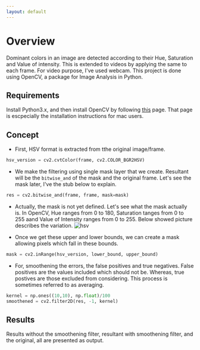 ```yaml
---
layout: default
---
```


# Overview
Dominant colors in an image are detected according to their Hue, Saturation and Value of intensity. This is extended to videos by applying the same to each frame. For video purpose, I've used webcam. This project is done using OpenCV, a package for Image Analysis in Python.

## Requirements
Install Python3.x, and then install OpenCV by following [this](https://www.codingforentrepreneurs.com/blog/install-opencv-3-for-python-on-mac/) page. That page is escpecially the installation instructions for mac users.

## Concept
*   First, HSV format is extracted from tthe original image/frame.
```python
hsv_version = cv2.cvtColor(frame, cv2.COLOR_BGR2HSV)
```

*   We make the filtering using single mask layer that we create. Resultant will be the `bitwise_and` of the mask and the original frame. Let's see the mask later, I've the stub below to explain.
```python
res = cv2.bitwise_and(frame, frame, mask=mask)
```

*   Actually, the mask is not yet defined. Let's see what the mask actually is. In OpenCV, Hue ranges from 0 to 180, Saturation tanges from 0 to 255 aand Value of Intensity ranges from 0 to 255. Below showed picture describes the variation.
![hsv](https://github.com/TejasReddy9/color_filtering/blob/master/hsv.png)

*   Once we get these upper and lower bounds, we can create a mask allowing pixels which fall in these bounds.
```python
mask = cv2.inRange(hsv_version, lower_bound, upper_bound)
```
*   For, smoothening the errors, the false positives and true negatives. False positives are the values included which should not be. Whereas, true postives are those excluded from considering. This process is sometimes referred to as averaging.
```python
kernel = np.ones((10,10), np.float)/100
smoothened = cv2.filter2D(res, -1, kernel)
```

## Results
Results without the smoothening filter, resultant with smoothening filter, and the original, all are presented as output.

